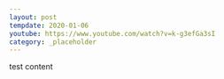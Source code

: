 ```yaml
---
layout: post
tempdate: 2020-01-06
youtube: https://www.youtube.com/watch?v=k-g3efGa3sI
category: _placeholder
---
```

test content